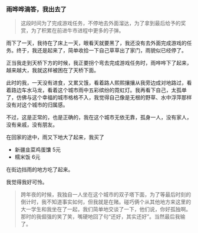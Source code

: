 ### 雨哗哗滴答，我出去了

> 这段时间为了完成游戏任务，不停地去外面溜达，为了拿到最后给予的奖赏，为了积累在前进牛市进程中更多的子弹。

雨下了一天，我待在了床上一天，眼看天就要黑了，我还没有去外面完成游戏的任务。终于，我还是起来了，简单收拾一下自己草草出了家门，雨貌似已经停了。

正当我走到天桥下方的时候，我正要拐个弯去完成游戏任务时，雨哗哗下了起来，越来越大，我就这样被困在了天桥下面。

此时的我，一天没有进食，又累又饿，看着路人熙熙攘攘从我旁边成对地路过，看着路边车水马龙，看着这个城市雨中五彩缤纷的霓虹灯。我再看下自己，太孤单了，仿佛与这个幸福的城市格格不入，我觉得自己像是无根的野草、水中浮萍那样没有对这个城市的归属感。

不过，这是正常的，也是正确的，我在这个城市无依无靠，孤身一人，没有家人，没有亲戚，没有朋友。

在回家的途中，雨又下地大了起来，我买了

* 新疆韭菜鸡蛋馕 5元
* 糯米饭 6元

在街边挡雨的地方吃了起来。

我觉得我好可怜。

> 跨年夜的时候，我独自一人坐在这个城市的双子塔下面，为了等最后时刻的倒计时，我不知道事实如何，但我就是在赌。碰巧俩个从其他地方来这里的大一学生和我坐在了一起，我们简单地交谈了一下，他们说，你好孤独啊。那时的我倔强的笑了笑，嘴硬地回了句“还好，其实还好”。当然最后我输了。